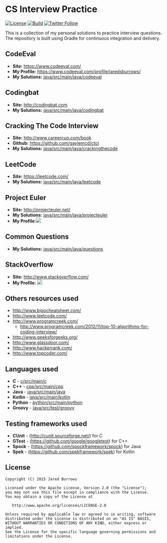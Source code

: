 # CS Interview Practice

[![License](https://img.shields.io/badge/License-Apache%202.0-blue.svg)](http://www.apache.org/licenses/LICENSE-2.0)
[![Build](https://github.com/jaredsburrows/cs-interview-questions/workflows/build/badge.svg)](https://github.com/jaredsburrows/cs-interview-questions/actions)
[![Twitter Follow](https://img.shields.io/twitter/follow/jaredsburrows.svg?style=social)](https://twitter.com/jaredsburrows)

This is a collection of my personal solutions to practice interview questions. The repository is built using Gradle for continuous integration and delivery.

## CodeEval
 - **Site:** https://www.codeeval.com/
 - **My Profile:** https://www.codeeval.com/profile/jaredsburrows/
 - **My Solutions:** [java/src/main/java/codeeval](java/src/main/java/codeeval)


## Codingbat
 - **Site:** http://codingbat.com
 - **My Solutions:** [java/src/main/java/codingbat](java/src/main/java/codingbat)


## Cracking The Code Interview
 - **Site:** http://www.careercup.com/book
 - **Github:** https://github.com/gaylemcd/ctci
 - **My Solutions:** [java/src/main/java/crackingthecode](java/src/main/java/crackingthecode)


## LeetCode
 - **Site:** https://leetcode.com/
 - **My Solutions:** [java/src/main/java/leetcode](java/src/main/java/leetcode)


## Project Euler
 - **Site:** http://projecteuler.net/
 - **My Solutions:** [java/src/main/java/projecteuler](java/src/main/java/projecteuler)
 - **My Profile:**<img src="https://projecteuler.net/profile/jaredsburrows.png">


## Common Questions
 - **My Solutions:** [java/src/main/java/questions](java/src/main/java/questions)


## StackOverflow
 - **Site:** http://www.stackoverflow.com/
 - **My Profile:** <a href="http://stackexchange.com/users/918082"><img src="http://stackexchange.com/users/flair/918082.png"></a>


## Others resources used
 - http://www.bigocheatsheet.com/
 - http://www.leetcode.com/
 - http://www.programcreek.com/
   - http://www.programcreek.com/2012/11/top-10-algorithms-for-coding-interview/
 - http://www.geeksforgeeks.org/
 - http://www.glassdoor.com/
 - http://www.hackerrank.com/
 - http://www.topcoder.com/


## Languages used
 - **C** - [c/src/main/c](c/src/main/c)
 - **C++** - [cpp/src/main/cpp](cpp/src/main/cpp)
 - **Java** - [java/src/main/java](java/src/main/java)
 - **Kotlin** - [java/src/main/kotlin](java/src/main/kotlin)
 - **Python** - [python/src/main/python](python/src/main/python)
 - **Groovy** - [java/src/test/groovy](java/src/test/groovy)


## Testing frameworks used
 - **CUnit** - (http://cunit.sourceforge.net/) for C
 - **GTest** - (https://github.com/google/googletest) for C++
 - **Spock** - (https://github.com/spockframework/spock) for Java
 - **Spek**  - (https://github.com/spekframework/spek) for Kotlin


## License

    Copyright (C) 2015 Jared Burrows

    Licensed under the Apache License, Version 2.0 (the "License");
    you may not use this file except in compliance with the License.
    You may obtain a copy of the License at

       http://www.apache.org/licenses/LICENSE-2.0

    Unless required by applicable law or agreed to in writing, software
    distributed under the License is distributed on an "AS IS" BASIS,
    WITHOUT WARRANTIES OR CONDITIONS OF ANY KIND, either express or implied.
    See the License for the specific language governing permissions and
    limitations under the License.
